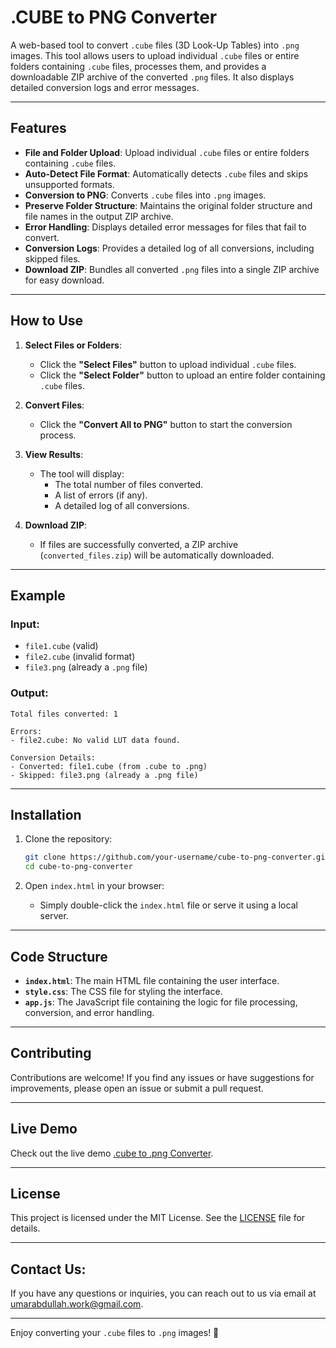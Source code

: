 # .CUBE to PNG Converter

A web-based tool to convert `.cube` files (3D Look-Up Tables) into `.png` images. This tool allows users to upload individual `.cube` files or entire folders containing `.cube` files, processes them, and provides a downloadable ZIP archive of the converted `.png` files. It also displays detailed conversion logs and error messages.

---

## Features

- **File and Folder Upload**: Upload individual `.cube` files or entire folders containing `.cube` files.
- **Auto-Detect File Format**: Automatically detects `.cube` files and skips unsupported formats.
- **Conversion to PNG**: Converts `.cube` files into `.png` images.
- **Preserve Folder Structure**: Maintains the original folder structure and file names in the output ZIP archive.
- **Error Handling**: Displays detailed error messages for files that fail to convert.
- **Conversion Logs**: Provides a detailed log of all conversions, including skipped files.
- **Download ZIP**: Bundles all converted `.png` files into a single ZIP archive for easy download.

---

## How to Use

1. **Select Files or Folders**:
   - Click the **"Select Files"** button to upload individual `.cube` files.
   - Click the **"Select Folder"** button to upload an entire folder containing `.cube` files.

2. **Convert Files**:
   - Click the **"Convert All to PNG"** button to start the conversion process.

3. **View Results**:
   - The tool will display:
     - The total number of files converted.
     - A list of errors (if any).
     - A detailed log of all conversions.

4. **Download ZIP**:
   - If files are successfully converted, a ZIP archive (`converted_files.zip`) will be automatically downloaded.

---

## Example

### Input:
- `file1.cube` (valid)
- `file2.cube` (invalid format)
- `file3.png` (already a `.png` file)

### Output:
```
Total files converted: 1

Errors:
- file2.cube: No valid LUT data found.

Conversion Details:
- Converted: file1.cube (from .cube to .png)
- Skipped: file3.png (already a .png file)
```

---

## Installation

1. Clone the repository:
   ```bash
   git clone https://github.com/your-username/cube-to-png-converter.git
   cd cube-to-png-converter
   ```

2. Open `index.html` in your browser:
   - Simply double-click the `index.html` file or serve it using a local server.

---

## Code Structure

- **`index.html`**: The main HTML file containing the user interface.
- **`style.css`**: The CSS file for styling the interface.
- **`app.js`**: The JavaScript file containing the logic for file processing, conversion, and error handling.

---

## Contributing

Contributions are welcome! If you find any issues or have suggestions for improvements, please open an issue or submit a pull request.

---

## Live Demo

Check out the live demo [.cube to .png Converter](https://cube-to-png-converter.netlify.app/).

---
## License

This project is licensed under the MIT License. See the [LICENSE](LICENSE) file for details.

---

## Contact Us:

If you have any questions or inquiries, you can reach out to us via email at [umarabdullah.work@gmail.com](mailto:umarabdullah.work@gmail.com).


---

Enjoy converting your `.cube` files to `.png` images! 🚀
